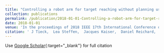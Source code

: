 ```yaml
---
title: "Controlling a robot arm for target reaching without planning using spiking neurons"
collection: publications
permalink: /publication/2018-01-01-Controlling-a-robot-arm-for-target-reaching-without-planning-using-spiking-neurons
date: 2018-01-01
venue: 'In the proceedings of 2018 IEEE 17th International Conference on Cognitive Informatics &amp; Cognitive Computing (ICCI* CC)'
citation: ' J Tieck,  Lea Steffen,  Jacques Kaiser,  Daniel Reichard,  Arne Roennau,  Rüdiger Dillmann, &quot;Controlling a robot arm for target reaching without planning using spiking neurons.&quot; In the proceedings of 2018 IEEE 17th International Conference on Cognitive Informatics &amp;amp; Cognitive Computing (ICCI* CC), 2018.'
---
```

Use [Google Scholar](https://scholar.google.com/scholar?q=Controlling+a+robot+arm+for+target+reaching+without+planning+using+spiking+neurons){:target="_blank"} for full citation